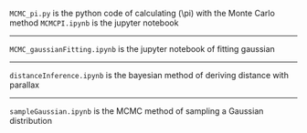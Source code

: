 `MCMC_pi.py`  is the python code of calculating \(\pi\) with the Monte Carlo method
`MCMCPI.ipynb` is the jupyter notebook

---

`MCMC_gaussianFitting.ipynb` is the jupyter notebook of fitting gaussian 

---

`distanceInference.ipynb` is the bayesian method of deriving distance with parallax

---

`sampleGaussian.ipynb` is the MCMC method of sampling a Gaussian distribution

